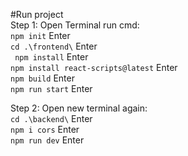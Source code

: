 
#Run project</br>
Step 1: Open Terminal run cmd: </br>
`npm init` Enter </br>
`cd .\frontend\` Enter</br>
` npm install` Enter</br>
`npm install react-scripts@latest` Enter</br>
`npm build` Enter</br>
`npm run start` Enter</br>

Step 2: Open new terminal again:</br>
`cd .\backend\` Enter</br>
`npm i cors` Enter</br>
`npm run dev` Enter</br>
